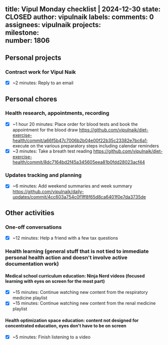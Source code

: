 title:	Vipul Monday checklist | 2024-12-30
state:	CLOSED
author:	vipulnaik
labels:	
comments:	0
assignees:	vipulnaik
projects:	
milestone:	
number:	1806
--
## Personal projects

### Contract work for Vipul Naik

- [x] ~2 minutes: Reply to an email

## Personal chores

### Health research, appointments, recording

- [x] ~1 hour 20 minutes: Place order for blood tests and book the appointment for the blood draw https://github.com/vipulnaik/diet-exercise-health/commit/a66f5b47c7006b2b04e00f22b35c23382e7bc6a1; execute on the various preparatory steps including calendar reminders
- [x] ~3 minutes: Take a breath test reading https://github.com/vipulnaik/diet-exercise-health/commit/8dc7164bd2f45a345605eea81b0fdd28023acf44

### Updates tracking and planning

- [x] ~6 minutes: Add weekend summaries and week summary https://github.com/vipulnaik/daily-updates/commit/4cc603a754c0f1ff8f65d8ca6401f0e7da3735de
## Other activities

### One-off conversations

- [x] ~12 minutes: Help a friend with a few tax questions

### Health learning (general stuff that is not tied to immediate personal health action and doesn't involve active documentation work)

#### Medical school curriculum education: Ninja Nerd videos (focused learning with eyes on screen for the most part)

- [x] ~15 minutes: Continue watching new content from the respiratory medicine playlist
- [x] ~15 minutes: Continue watching new content from the renal medicine playlist

#### Health optimization space education: content not designed for concentrated education, eyes don't have to be on screen

- [x] ~5 minutes: Finish listening to a video
